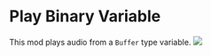 # Play Binary Variable
This mod plays audio from a `Buffer` type variable.
![](https://github.com/slothyace/bmods-acedia/.documentation/.images/playBinaryVar.png)
